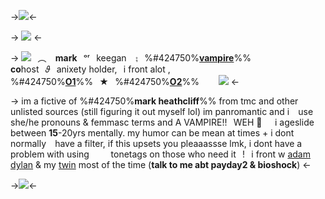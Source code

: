 ->![](https://i.postimg.cc/KjF3dj5Y/Untitled1928-20240127084330.png)<-

-> ![](https://files.catbox.moe/3kehx3.gif) <-

 -> ![](https://files.catbox.moe/wsrph5.gifv)⠀︵ ⠀**mark**⠀ᵒʳ⠀keegan ⠀⨟⠀%#424750%[**vampire**](https://www.pinterest.com/pin/84231455522261941/)%%
**co**host⠀𝜗⠀anixety holder,⠀i front alot ,
 %#424750%[**O1**](https://pk.fulmine.xyz/m/wvnlk)%%⠀★⠀%#424750%[**O2**](https://rentry.co/weepinglovers)%%⠀⠀⠀![](https://media.discordapp.net/attachments/903364339464044575/1100874305656594522/B8D0EDAC-1CF3-4204-A528-F0302B18F289.png) <-

-> im a fictive of %#424750%**mark heathcliff**%% from tmc
and other unlisted sources (still figuring 
it out myself lol) im panromantic and i⠀
use she/he pronouns & femmasc terms 
and A VAMPIRE!!⠀WEH :vampire:⠀⠀i ageslide⠀
between **15**-20yrs mentally. my humor
can be mean at times + i dont normally⠀
have a filter, if this upsets you pleaaassse
lmk, i dont have a problem with using⠀⠀⠀
tonetags on those who need it⠀!⠀i front
w [adam](adam88) [dylan](dylanstherapy) & my [twin](wip) most of the time
(**talk to me abt payday2 & bioshock**) <-

->![](https://i.postimg.cc/SsczTCC5/Untitled1928-20240127084332.png)<-